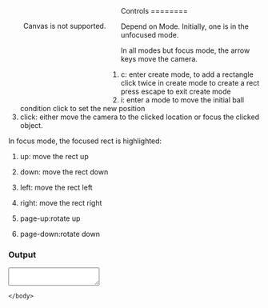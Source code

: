 <!DOCTYPE html>
<html>
    <head>
      <title>Spoonbill Editor</title>
      <!-- data-main attribute tells require.js to load
           scripts/main.js after require.js loads. -->
      <script data-main="scripts/spoonbill-main.js" src="scripts/require.js"></script>
    </head>
    <body>
	  <canvas id="canvas" width="256" height="192" style="float:left; margin:30px;">
		Canvas is not supported.
	  </canvas>
	  <div>
Controls
========

Depend on Mode.  Initially, one is in the unfocused mode.  

In all modes but focus mode, the arrow keys move the camera.

1.   c: enter create mode, to add a rectangle
     click twice in create mode to create a rect
     press escape to exit create mode
2.   i: enter a mode to move the initial ball condition
     click to set the new position
3.   click: either move the camera to the clicked location
     or focus the clicked object.

In focus mode, the focused rect is highlighted:

1.   up: move the rect up
2.   down: move the rect down
3.   left: move the rect left
4.   right: move the rect right
5.   page-up:rotate up
6.   page-down:rotate down 


	  </div>
	  <h3>Output</h3>
	  <textarea id="spoonbillOutput"></textarea>
    </body>
</html>


